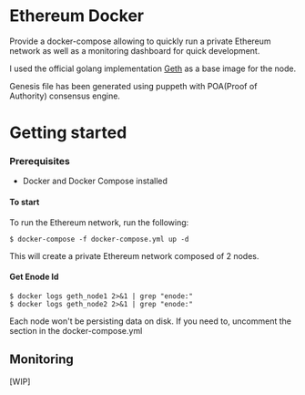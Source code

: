 # Ethereum Docker

Provide a docker-compose allowing to quickly run a private Ethereum network as well as a monitoring dashboard for quick development.

I used the official golang implementation [Geth](https://hub.docker.com/r/ethereum/client-go/) as a base image for the node.

Genesis file has been generated using puppeth with POA(Proof of Authority) consensus engine.

# Getting started

### Prerequisites

- Docker and Docker Compose installed

#### To start

To run the Ethereum network, run the following:

```
$ docker-compose -f docker-compose.yml up -d
```

This will create a private Ethereum network composed of 2 nodes.

#### Get Enode Id
```
$ docker logs geth_node1 2>&1 | grep "enode:"
$ docker logs geth_node2 2>&1 | grep "enode:"
```

Each node won't be persisting data on disk. If you need to, uncomment the section in the docker-compose.yml


## Monitoring

[WIP]
